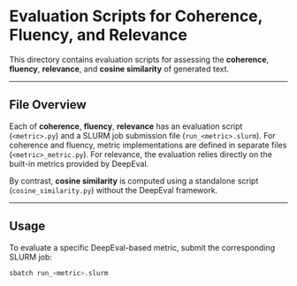 # Evaluation Scripts for Coherence, Fluency, and Relevance

This directory contains evaluation scripts for assessing the **coherence**, **fluency**, **relevance**, and **cosine similarity** of generated text.

---

## File Overview

Each of **coherence**, **fluency**, **relevance** has an evaluation script (`<metric>.py`) and a SLURM job submission file (`run_<metric>.slurm`). 
For coherence and fluency, metric implementations are defined in separate files (`<metric>_metric.py`). 
For relevance, the evaluation relies directly on the built-in metrics provided by DeepEval.

By contrast, **cosine similarity** is computed using a standalone script (`cosine_similarity.py`) without the DeepEval framework.

---

## Usage

To evaluate a specific DeepEval-based metric, submit the corresponding SLURM job:

```bash
sbatch run_<metric>.slurm
